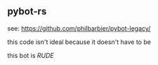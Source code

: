 ## pybot-rs

see: https://github.com/philbarbier/pybot-legacy/

this code isn't ideal because it doesn't have to be

this bot is *RUDE*
